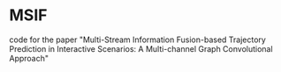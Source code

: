 # MSIF
code for the paper "Multi-Stream Information Fusion-based Trajectory Prediction in Interactive Scenarios: A Multi-channel Graph Convolutional Approach"
